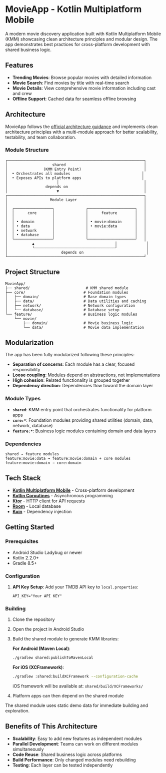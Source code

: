 # MovieApp - Kotlin Multiplatform Mobile

A modern movie discovery application built with Kotlin Multiplatform Mobile (KMM) showcasing clean architecture principles and modular design. The app demonstrates best practices for cross-platform development with shared business logic.

## Features

- **Trending Movies**: Browse popular movies with detailed information
- **Movie Search**: Find movies by title with real-time search
- **Movie Details**: View comprehensive movie information including cast and crew
- **Offline Support**: Cached data for seamless offline browsing

## Architecture

MovieApp follows the [official architecture guidance](https://developer.android.com/topic/architecture) and implements clean architecture principles with a multi-module approach for better scalability, testability, and team collaboration.

### Module Structure

```
┌─────────────────────────────────────────────────────────────┐
│                    shared                                   │
│                (KMM Entry Point)                            │
│  • Orchestrates all modules                                │
│  • Exposes APIs to platform apps                           │
│                      │                                      │
│                 depends on                                  │
│                      ▼                                      │
┌─────────────────────────────────────────────────────────────┐
│                   Module Layer                              │
│                                                             │
│  ┌─────────────────┐              ┌─────────────────────┐   │
│  │      core       │              │      feature        │   │
│  │                 │              │                     │   │
│  │ • domain        │              │ • movie:domain      │   │
│  │ • data          │              │ • movie:data        │   │
│  │ • network       │              │                     │   │
│  │ • database      │              │                     │   │
│  └─────────────────┘              └─────────────────────┘   │
│           ▲                                    │             │
│           └────────────────────────────────────┘             │
│                        depends on                            │
└─────────────────────────────────────────────────────────────┘
```

## Project Structure

```
MovieApp/
├── shared/                         # KMM shared module
├── core/                          # Foundation modules
│   ├── domain/                    # Base domain types
│   ├── data/                      # Data utilities and caching
│   ├── network/                   # Network configuration
│   └── database/                  # Database setup
└── feature/                       # Business logic modules
    └── movie/
        ├── domain/                # Movie business logic
        └── data/                  # Movie data implementation
```

## Modularization

The app has been fully modularized following these principles:

- **Separation of concerns**: Each module has a clear, focused responsibility
- **Loose coupling**: Modules depend on abstractions, not implementations
- **High cohesion**: Related functionality is grouped together
- **Dependency direction**: Dependencies flow toward the domain layer

### Module Types

- **`shared`**: KMM entry point that orchestrates functionality for platform apps
- **`core:*`**: Foundation modules providing shared utilities (domain, data, network, database)
- **`feature:*`**: Business logic modules containing domain and data layers

### Dependencies

```
shared → feature modules
feature:movie:data → feature:movie:domain + core modules  
feature:movie:domain → core:domain
```

## Tech Stack

- **[Kotlin Multiplatform Mobile](https://kotlinlang.org/docs/multiplatform-mobile-getting-started.html)** - Cross-platform development
- **[Kotlin Coroutines](https://kotlinlang.org/docs/coroutines-overview.html)** - Asynchronous programming
- **[Ktor](https://ktor.io/)** - HTTP client for API requests
- **[Room](https://developer.android.com/training/data-storage/room)** - Local database
- **[Koin](https://insert-koin.io/)** - Dependency injection

## Getting Started

### Prerequisites
- Android Studio Ladybug or newer
- Kotlin 2.2.0+
- Gradle 8.5+

### Configuration

1. **API Key Setup**: Add your TMDB API key to `local.properties`:
   ```properties
   API_KEY="Your API KEY"
   ```

### Building

1. Clone the repository
2. Open the project in Android Studio
3. Build the shared module to generate KMM libraries:

   **For Android (Maven Local)**:
   ```bash
   ./gradlew shared:publishToMavenLocal
   ```

   **For iOS (XCFramework)**:
   ```bash
   ./gradlew :shared:buildXCFramework --configuration-cache
   ```

   iOS framework will be available at: `shared/build/XCFrameworks/`

4. Platform apps can then depend on the shared module

The shared module uses static demo data for immediate building and exploration.


## Benefits of This Architecture

- **Scalability**: Easy to add new features as independent modules
- **Parallel Development**: Teams can work on different modules simultaneously
- **Code Reuse**: Shared business logic across platforms
- **Build Performance**: Only changed modules need rebuilding
- **Testing**: Each layer can be tested independently

